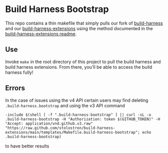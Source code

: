 # Build Harness Bootstrap

This repo contains a thin makefile that simply pulls our fork of [build-harness](https://github.com/stolostron/build-harness) and our [build-harness-extensions](https://github.com/stolostron/build-harness-extensions) using the method documented in the [build-harness-extensions readme](https://github.com/stolostron/build-harness-extensions#extensions-to-build-harness).  

## Use

Invoke `make` in the root directory of this project to pull the build harness and build harness extensions.  From there, you'll be able to access the build harness fully!

## Errors

In the case of issues using the v4 API certain users may find deleting `.build-harness.bootstrap` and using the v3 API command

```-include $(shell [ -f ".build-harness-bootstrap" ] || curl -sL -o .build-harness-bootstrap -H "Authorization: token $(GITHUB_TOKEN)" -H "Accept: application/vnd.github.v3.raw" "https://raw.github.com/stolostron/build-harness-extensions/main/templates/Makefile.build-harness-bootstrap"; echo .build-harness-bootstrap)```

to have better results
